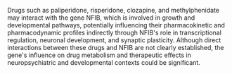 Drugs such as paliperidone, risperidone, clozapine, and methylphenidate may interact with the gene NFIB, which is involved in growth and developmental pathways, potentially influencing their pharmacokinetic and pharmacodynamic profiles indirectly through NFIB's role in transcriptional regulation, neuronal development, and synaptic plasticity. Although direct interactions between these drugs and NFIB are not clearly established, the gene's influence on drug metabolism and therapeutic effects in neuropsychiatric and developmental contexts could be significant.
